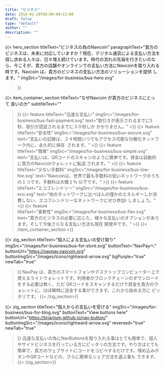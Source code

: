 ```yaml
---
title: "ビジネス"
date: 2018-03-20T08:09:08+13:00
draft: false
type: "default"
author: ""
description: ""
---
```

{{< hero_section
titleText="ビジネスの為のNavcoin"
paragraphText="貴方のビジネスは、未来に対応していますか？現在、デジタル通貨による支払い方法を探し求める人々は、日々増え続けています。時代の流れの先端を行きたいのなら、今こそが、貴方の店舗やオンラインでの支払い方法にNavcoinを取り入れる時です。Navcoin は、貴方のビジネスの支払い方法のソリューションを提供&nbsp;します。"
imgSrc="/images/for-business/bus-hero.svg"
>}}

{{< item_container_section 
    titleText="なぜNavcoin が貴方のビジネスにとって&nbsp;良いのか"
    subtitleText=""
>}}
    {{< feature 
        titleText="迅速な支払い"
        imgSrc="/images/for-business/bus-fast-payment.svg"
        text="取引きが表示されるまでに5秒、取引が認証されるまでに３０秒しか&nbsp;かかりません。"
    >}}
    {{< feature 
        titleText="安全性"
        imgSrc="/images/for-business/bus-secure.svg"
        text="支払いの記録は、２４時間いつでもアクセス可能な分散化ネットワーク内に、永久的に保存 &nbsp;されます。"
    >}}
    {{< feature                 
        titleText="簡単"
        imgSrc="/images/for-business/bus-simple.svg"
        text="支払いは、QRコードのスキャンのように簡単です。資金は自動的に貴方のNavcoinウォレットに転送&nbsp;されます。"
    >}}
    {{< feature                 
        titleText="少ない手数料"
        imgSrc="/images/for-business/bus-low-fee.svg"
        text="Navcoinは、世界で最も手数料の低いネットワークのうちの１つです。手数料は大概１％&nbsp;以下です。"
    >}}
    {{< feature                 
        titleText="エコフレンドリー"
        imgSrc="/images/for-business/bus-eco.svg"
        text="他のネットワークに比べほんの僅かのエネルギーしか消費しない、エコフレンドリーなネットワークにぜひ参加r&nbsp;しましょう。"
    >}}
    {{< feature                 
        titleText="柔軟性"
        imgSrc="/images/for-business/bus-flex.svg"
        text="貴方のビジネスの必要に応じた、様々な支払いのオプションがあります。そして今後さらなる支払い方法も現在&nbsp;開発中です。"
    >}}
{{< /item_container_section >}}

{{< zig_section
  titleText="個人による支払いの受け取り"
  imgSrc="/images/for-business/bus-for-store.svg"
  buttonText="NavPayへ"
  buttonUrl="https://navpay.navcoin.org"
  buttonImgSrc="/images/icons/rightward-arrow.svg"
  bgPurple="true"
  newTab="true"
>}}
NavPay は、貴方のスマートフォンやデスクトップコンピューター上で使えるライトウォレットです。利用者がブロックチェーンのダウンロードをする必要は無く、ただ  QRコードをスキャンするだけで資金を貴方のウォレットに、ほぼ瞬時に送金する事ができます。これから始める方に&nbsp;ピッタリです。
{{< /zig_section>}}


{{< zig_section
  titleText="個人からの支払いを受ける"
  imgSrc="/images/for-business/bus-for-blog.svg"
  buttonText="View buttons here"
  buttonUrl="https://brianium.github.io/nav-button/"
  buttonImgSrc="/images/icons/rightward-arrow.svg"
  reversed="true"
  newTab="true"
>}}
迅速な支払いの為にNavButtonsを取り入れる事はとても簡単で、個人やサイドビジネスを行っている方にピッタリの方法です。やり方はとても簡単で、貴方のウェブサイトにコードをコピペするだけです。埋め込みボタンやQRコードなどの、さらに簡単なシェア方法を選ぶ事も&nbsp;できます。
{{< /zig_section>}}
